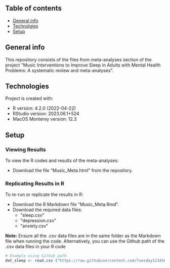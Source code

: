 
## Table of contents 
* [General info](#general-info)
* [Technolgies](#technologies)
* [Setup](#setup)

## General info
This repository consists of the files from meta-analyses section of the project "Music Interventions to Improve Sleep in Adults with Mental Health Problems: A systematic review and meta-analyses".

## Technologies
Project is created with: 
* R version: 4.2.0 (2022-04-22)
* RStudio version: 2023.06.1+524
* MacOS Monterey version: 12.3

## Setup

### Viewing Results 
To view the R codes and results of the meta-analyses: 
* Download the file "Music_Meta.html" from the repository. 

### Replicating Results in R
To re-run or replicate the results in R: 
* Download the R Markdown file "Music_Meta.Rmd".
* Download the required data files: 
  - "sleep.csv"
  - "depression.csv"
  - "anxiety.csv"

**Note:** Ensure all the .csv data files are in the same folder as the Markdown file when running the code. Alternatively, you can use the Github path of the .csv data files in your R code 

``` R
# Example using Github path 
dat_sleep <- read.csv ("https://raw.githubusercontent.com/Tuesday1234567/music_meta/Updating/sleep.csv")

    




